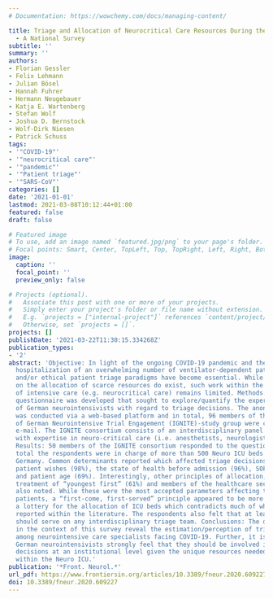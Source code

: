 ```yaml
---
# Documentation: https://wowchemy.com/docs/managing-content/

title: Triage and Allocation of Neurocritical Care Resources During the COVID 19 Pandemic
  - A National Survey
subtitle: ''
summary: ''
authors:
- Florian Gessler
- Felix Lehmann
- Julian Bösel
- Hannah Fuhrer
- Hermann Neugebauer
- Katja E. Wartenberg
- Stefan Wolf
- Joshua D. Bernstock
- Wolf-Dirk Niesen
- Patrick Schuss
tags:
- '"COVID-19"'
- '"neurocritical care"'
- '"pandemic"'
- '"Patient triage"'
- '"SARS-CoV"'
categories: []
date: '2021-01-01'
lastmod: 2021-03-08T10:12:44+01:00
featured: false
draft: false

# Featured image
# To use, add an image named `featured.jpg/png` to your page's folder.
# Focal points: Smart, Center, TopLeft, Top, TopRight, Left, Right, BottomLeft, Bottom, BottomRight.
image:
  caption: ''
  focal_point: ''
  preview_only: false

# Projects (optional).
#   Associate this post with one or more of your projects.
#   Simply enter your project's folder or file name without extension.
#   E.g. `projects = ["internal-project"]` references `content/project/deep-learning/index.md`.
#   Otherwise, set `projects = []`.
projects: []
publishDate: '2021-03-22T11:30:15.334268Z'
publication_types:
- '2'
abstract: 'Objective: In light of the ongoing COVID-19 pandemic and the associated
  hospitalization of an overwhelming number of ventilator-dependent patients, medical
  and/or ethical patient triage paradigms have become essential. While guidelines
  on the allocation of scarce resources do exist, such work within the subdisciplines
  of intensive care (e.g. neurocritical care) remains limited. Methods: A 16-item
  questionnaire was developed that sought to explore/quantify the expert opinions
  of German neurointensivists with regard to triage decisions. The anonymous survey
  was conducted via a web-based platform and in total, 96 members of the Initiative
  of German Neurointensive Trial Engagement (IGNITE)-study group were contacted via
  e-mail. The IGNITE consortium consists of an interdisciplinary panel of specialists
  with expertise in neuro-critical care (i.e. anesthetists, neurologists and neurosurgeons).
  Results: 50 members of the IGNITE consortium responded to the questionnaire; in
  total the respondents were in charge of more than 500 Neuro ICU beds throughout
  Germany. Common determinants reported which affected triage decisions included known
  patient wishes (98%), the state of health before admission (96%), SOFA-score (85%)
  and patient age (69%). Interestingly, other principles of allocation, such as a
  treatment of “youngest first” (61%) and members of the healthcare sector (50%) were
  also noted. While these were the most accepted parameters affecting the triage of
  patients, a “first-come, first-served” principle appeared to be more accepted than
  a lottery for the allocation of ICU beds which contradicts much of what has been
  reported within the literature. The respondents also felt that at least one neurointensivist
  should serve on any interdisciplinary triage team. Conclusions: The data gathered
  in the context of this survey reveal the estimation/perception of triage algorithms
  among neurointensive care specialists facing COVID-19. Further, it is apparent that
  German neurointensivists strongly feel that they should be involved in any triage
  decisions at an institutional level given the unique resources needed to treat patients
  within the Neuro ICU.'
publication: '*Front. Neurol.*'
url_pdf: https://www.frontiersin.org/articles/10.3389/fneur.2020.609227/full
doi: 10.3389/fneur.2020.609227
---
```

